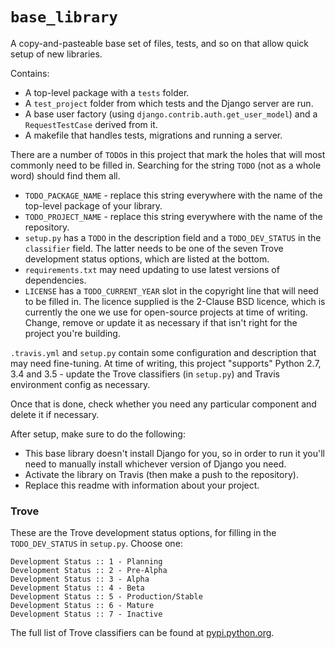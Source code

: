 # `base_library`

A copy-and-pasteable base set of files, tests, and so on that allow quick setup of new libraries.

Contains:
- A top-level package with a `tests` folder.
- A `test_project` folder from which tests and the Django server are run.
- A base user factory (using `django.contrib.auth.get_user_model`) and a `RequestTestCase` derived from it.
- A makefile that handles tests, migrations and running a server.

There are a number of `TODO`s in this project that mark the holes that will most commonly need to be filled in.  Searching for the string `TODO` (not as a whole word) should find them all.
- `TODO_PACKAGE_NAME` - replace this string everywhere with the name of the top-level package of your library.
- `TODO_PROJECT_NAME` - replace this string everywhere with the name of the repository.
- `setup.py` has a `TODO` in the description field and a `TODO_DEV_STATUS` in the `classifier` field.  The latter needs to be one of the seven Trove development status options, which are listed at the bottom.
- `requirements.txt` may need updating to use latest versions of dependencies.
- `LICENSE` has a `TODO_CURRENT_YEAR` slot in the copyright line that will need to be filled in. The licence supplied is the 2-Clause BSD licence, which is currently the one we use for open-source projects at time of writing.  Change, remove or update it as necessary if that isn't right for the project you're building.

`.travis.yml` and `setup.py` contain some configuration and description that may need fine-tuning.  At time of writing, this project "supports" Python 2.7, 3.4 and 3.5 - update the Trove classifiers (in `setup.py`) and Travis environment config as necessary.

Once that is done, check whether you need any particular component and delete it if necessary.

After setup, make sure to do the following:
- This base library doesn't install Django for you, so in order to run it you'll need to manually install whichever version of Django you need.
- Activate the library on Travis (then make a push to the repository).
- Replace this readme with information about your project.


### Trove

These are the Trove development status options, for filling in the `TODO_DEV_STATUS` in `setup.py`.  Choose one:

```
Development Status :: 1 - Planning
Development Status :: 2 - Pre-Alpha
Development Status :: 3 - Alpha
Development Status :: 4 - Beta
Development Status :: 5 - Production/Stable
Development Status :: 6 - Mature
Development Status :: 7 - Inactive
```

The full list of Trove classifiers can be found at [pypi.python.org](https://pypi.python.org/pypi?:action=list_classifiers).